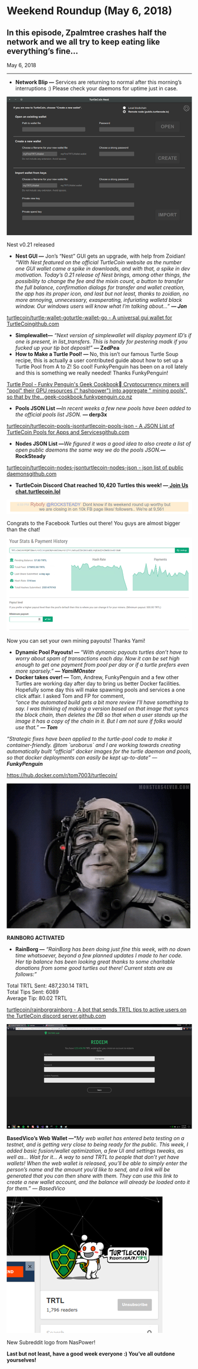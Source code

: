 # Weekend Roundup (May 6, 2018)

## In this episode, Zpalmtree crashes half the network and we all try to keep eating like everything’s fine…

May 6, 2018

---

* **Network Blip —** Services are returning to normal after this morning’s interruptions :) Please check your daemons for uptime just in case.

![](./images/15ssaMF7ic5h0UXmf4zLXeQ.png)

Nest v0.21 released
* **Nest GUI —** Jon’s “Nest” GUI gets an upgrade, with help from Zoidian! _“With Nest featured on the official TurtleCoin website as the number one GUI wallet came a spike in downloads, and with that, a spike in dev motivation. Today’s 0.21 release of Nest brings, among other things, the possibility to change the fee and the mixin count, a button to transfer the full balance, confirmation dialogs for transfer and wallet creation, the app has its proper icon, and last but not least, thanks to zoidian, no more annoying, unnecessary, exasperating, infuriating walletd black window. Our windows users will know what I’m talking about…”_ **_— Jon_**

[turtlecoin/turtle-wallet-goturtle-wallet-go - A universal gui wallet for TurtleCoingithub.com](https://github.com/turtlecoin/turtle-wallet-go/releases/tag/0.21)

* **Simplewallet—** _“Next version of simplewallet will display payment ID’s if one is present, in list\_transfers. This is handy for pestering madk if you fucked up your tip bot deposit!”_ **— ZedPea**
* **How to Make a Turtle Pool! —** No, this isn’t our famous Turtle Soup recipe, this is actually a user contributed guide about how to set up a Turtle Pool from A to Z! So cool! FunkyPenguin has been on a roll lately and this is something we really needed! Thanks FunkyPenguin!

[Turtle Pool - Funky Penguin's Geek Cookbook Cryptocurrency miners will "pool" their GPU resources (" hashpower") into aggregate " mining pools", so that by the…geek-cookbook.funkypenguin.co.nz](https://geek-cookbook.funkypenguin.co.nz/recipies/turtle-pool/)

* **Pools JSON List —**_In recent weeks a few new pools have been added to the official pools list JSON._ **— derp3x**

[turtlecoin/turtlecoin-pools-jsonturtlecoin-pools-json - A JSON List of TurtleCoin Pools for Apps and Servicesgithub.com](https://github.com/turtlecoin/turtlecoin-pools-json)

* **Nodes JSON List —**_We figured it was a good idea to also create a list of open public daemons the same way we do the pools JSON._**— RockSteady**

[turtlecoin/turtlecoin-nodes-jsonturtlecoin-nodes-json - json list of public daemonsgithub.com](https://github.com/turtlecoin/turtlecoin-nodes-json)

* **TurtleCoin Discord Chat reached 10,420 Turtles this week! —**[ **Join Us chat.turtlecoin.lol**](http://chat.turtlecoin.lol/)

![](./images/1vKCxWFTB_bM0wWs7MjcXRQ.png)

Congrats to the Facebook Turtles out there! You guys are almost bigger than the chat!

![](./images/02C7CgiAsCjz_zSxN)

Now you can set your own mining payouts! Thanks Yami!
* **Dynamic Pool Payouts! —** “_With dynamic payouts turtles don’t have to worry about spam of transactions each day. Now it can be set high enough to get one payment from pool per day or if a turtle prefers even more sparsely.”_ **_— YamiM0nster_**
* **Docker takes over! —** Tom, Andrew, FunkyPenguin and a few other Turtles are working day after day to bring us better Docker facilities. Hopefully some day this will make spawning pools and services a one click affair. I asked Tom and FP for comment,  
_“once the automated build gets a bit more review I’ll have something to say. I was thinking of making a version based on that image that syncs the block chain, then deletes the DB so that when a user stands up the image it has a copy of the chain in it. But I am not sure if folks would use that.”_ **_— Tom_**

_“Strategic fixes have been applied to the turtle-pool code to make it container-friendly. @tom \`uroborus\` and I are working towards creating automatically built “official” docker images for the turtle daemon and pools, so that docker deployments can easily be kept up-to-date” —_ **_FunkyPenguin_**

<https://hub.docker.com/r/tom7003/turtlecoin/>

![](./images/12cLp5egMc86MqUOj8d2OOQ.gif)

**RAINBORG ACTIVATED**
* **RainBorg —** _“RainBorg has been doing just fine this week, with no down time whatsoever, beyond a few planned updates I made to her code. Her tip balance has been looking great thanks to some charitable donations from some good turtles out there! Current stats are as follows:”_

Total TRTL Sent: 487,230.14 TRTL  
Total Tips Sent: 6089   
Average Tip: 80.02 TRTL

[turtlecoin/rainborgrainborg - A bot that sends TRTL tips to active users on the TurtleCoin discord server.github.com](https://github.com/turtlecoin/rainborg)

![](./images/0XNjaZuwREzxPkVMq)

**BasedVico’s Web Wallet —“**_My web wallet has entered beta testing on a testnet, and is getting very close to being ready for the public. This week, I added basic fusion/wallet optimization, a few UI and settings tweaks, as well as… Wait for it… A way to send TRTL to people that don’t yet have wallets! When the web wallet is released, you’ll be able to simply enter the person’s name and the amount you’d like to send, and a link will be generated that you can then share with them. They can use this link to create a new wallet account, and the balance will already be loaded onto it for them.” — BasedVico_

![](./images/1u1PZLGD1u2NVBJPOzz5tzg.png)

New Subreddit logo from NasPower!

**Last but not least, have a good week everyone :) You’ve all outdone yourselves!**